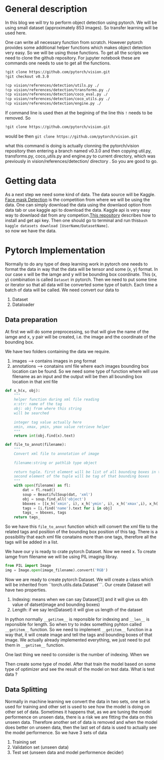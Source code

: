 # General description
In this blog we will try to perform object detection using pytorch. We will be using small dataset (approximately 853 images). So transfer learning will be used here.

One can write all necessary function from scratch. However pytorch provides some additional helper functions which makes object detection very easy. So we will be using those functions. To get all the scripts we need to clone the github repository. For jupyter notebook these are commands one needs to use to get all the functions.
```bash
!git clone https://github.com/pytorch/vision.git
!git checkout v0.3.0

!cp vision/references/detection/utils.py ./
!cp vision/references/detection/transforms.py ./
!cp vision/references/detection/coco_eval.py ./
!cp vision/references/detection/coco_utils.py ./
!cp vision/references/detection/engine.py ./
```
If command line is used then at the begining of the line this ``!`` needs to be removed.
So  
```bash
!git clone https://github.com/pytorch/vision.git
```
would be then 
`git clone https://github.com/pytorch/vision.git`

what this command is doing is actually clonning the pytorch/vision repository
then entering a branch named v0.3.0 and then copying util.py, transforms.py, coco_utils.py and engine.py to current directory, which was previously in vision/references/detection/ directory . So you are good to go. 

# Getting data 
As a next step we need some kind of data. The data source will be Kaggle. [Face mask Detection](https://www.kaggle.com/andrewmvd/face-mask-detection) is the competition from where we will be using the data. One can simply download the data using the downlaod option from data tab or use kaggle api to download the data. Kaggle api is very easy way to downlaod dat from any competion.[This repository](https://github.com/Kaggle/kaggle-api) describes how to install and get api key. Then one should go to terminal and run this```bash
kaggle datasets download [UserName/DatasetName]```.  
so now we have the data.

# Pytorch Implementation
Normally to do any type of deep learning work in pytorch one needs to format the data in way that the data will be tensor and some (x, y) format. In our case x will be the iamge and y will be bounding box coordinate. This (x, y) combination is called ``Dataset`` in pytorch.
Then we need to put some time or iterator so that all data will be converted some type of batch. Each time a batch of data will be called. We need convert our data to 
1. Dataset
2. Dataloader

## Data preparation
At first we will do some preprocessing, so that will give the name of the iamge and x, y pair will be created, i.e. the image and the coordinate of the bounding box.

We have two folders containing the data we require. 
1. images --> contains images in png format
2. annotations --> conatains xml file where each images bounding box location can be found. So we need some type of function where will use filename as an input and the output will be then all bounding box location in that xml file
```python
def x_h(x, obj):
    """
    helper function during xml file reading
    x:str: name of the tag
    obj: obj from where this string 
    will be searched
    
    integer tag value actually here
    xmin, xmax, ymin, ymax value retrieve helper
    """
    return int(obj.find(x).text)

def file_to_annot(filename):
    """
    Convert xml file to annotation of image 
    
    filename:string or pathlib type object
    
    return tuple. first element will be list of all bounding boxes in the image
    second element of the tuple will be tag of that bounding boxes
    """
    with open(filename) as fl:
        dat = fl.read()
        soup = BeautifulSoup(dat, 'xml')
        obj = soup.find_all('object')
        bboxes = [[x_h('xmin', i), x_h('ymin', i), x_h('xmax',i), x_h('ymax',i)] for i in obj]
        tags = [i.find('name').text for i in obj]
        tags_ = bboxes, tags
    return tags_
```
So we have this  ``file_to_annot`` function which will convert the xml file to the related tags and position of the bounding box position of this tag. There is a possibility that each xml file conatains more than one tags, therefore all the tags will be added in a list.

We have our y is ready to crate pytorch Dataset. Now we need x. To create iamge from filename we will be using PIL imaging libray.

```python
from PIL import Image
img = Image.open(image_filename).convert('RGB')
```
Now we are ready to create pytorch Dataset. We will create a class which will be inherited from ``torch.utils.data.Dataset```. Our create Dataset will have two properties.
1. Indexing: means when we can say Dataset[3] and it will give us 4th value of datset(image and bounding boxes)
2. Length: if we say len(Dataset) it will give us length of the dataset

In python normally ``__getitem__`` is reponsible for indexing and ``__len__`` is reponsible for length. So when try to index something pyhton called ``__getitem__`` function. So we need to implement ``__getitem__`` function in a way that, it will create image and tell the tags and bounding boxes of that image. We actually already implemented everything, we just need to put them in ``__getitem__`` function.

One last thing we need to consider is the number of indexing. When we 



Then create some type of model. After that train the model based on some type of optimizer and see the result of the model on test data. What is test data ?

## Data Splitting
Normally in machine learning we convert the data in two sets, one set is used for training and other set is used to see how the model is doing on other set of data. Sometimes it happens that, as we are tuning the model performence on unseen data, there is a risk we are fitting the data on this unseen data. Therefore another set of data is removed and when the model does better on unseen data, then the last set of data is used to actually see the model performence.
So we have 3 sets of data
1. Training set
2. Validation set (unseen data)
3. Test set (unseen data and model performence decider)


